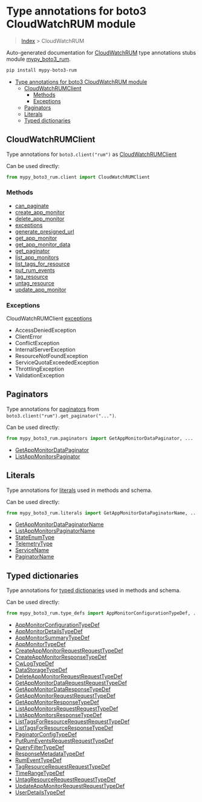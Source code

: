 # Type annotations for boto3 CloudWatchRUM module

> [Index](..) > CloudWatchRUM

Auto-generated documentation for
[CloudWatchRUM](https://boto3.amazonaws.com/v1/documentation/api/latest/reference/services/rum.html#CloudWatchRUM)
type annotations stubs module
[mypy_boto3_rum](https://pypi.org/project/mypy-boto3-rum/).

```bash
pip install mypy-boto3-rum
```

- [Type annotations for boto3 CloudWatchRUM module](#type-annotations-for-boto3-cloudwatchrum-module)
  - [CloudWatchRUMClient](#cloudwatchrumclient)
    - [Methods](#methods)
    - [Exceptions](#exceptions)
  - [Paginators](#paginators)
  - [Literals](#literals)
  - [Typed dictionaries](#typed-dictionaries)

## CloudWatchRUMClient

Type annotations for `boto3.client("rum")` as
[CloudWatchRUMClient](./client.md)

Can be used directly:

```python
from mypy_boto3_rum.client import CloudWatchRUMClient
```

### Methods

- [can_paginate](./client.md#can_paginate)
- [create_app_monitor](./client.md#create_app_monitor)
- [delete_app_monitor](./client.md#delete_app_monitor)
- [exceptions](./client.md#exceptions)
- [generate_presigned_url](./client.md#generate_presigned_url)
- [get_app_monitor](./client.md#get_app_monitor)
- [get_app_monitor_data](./client.md#get_app_monitor_data)
- [get_paginator](./client.md#get_paginator)
- [list_app_monitors](./client.md#list_app_monitors)
- [list_tags_for_resource](./client.md#list_tags_for_resource)
- [put_rum_events](./client.md#put_rum_events)
- [tag_resource](./client.md#tag_resource)
- [untag_resource](./client.md#untag_resource)
- [update_app_monitor](./client.md#update_app_monitor)

### Exceptions

CloudWatchRUMClient [exceptions](./client.md#exceptions)

- AccessDeniedException
- ClientError
- ConflictException
- InternalServerException
- ResourceNotFoundException
- ServiceQuotaExceededException
- ThrottlingException
- ValidationException

## Paginators

Type annotations for [paginators](./paginators.md) from
`boto3.client("rum").get_paginator("...")`.

Can be used directly:

```python
from mypy_boto3_rum.paginators import GetAppMonitorDataPaginator, ...
```

- [GetAppMonitorDataPaginator](./paginators.md#getappmonitordatapaginator)
- [ListAppMonitorsPaginator](./paginators.md#listappmonitorspaginator)

## Literals

Type annotations for [literals](./literals.md) used in methods and schema.

Can be used directly:

```python
from mypy_boto3_rum.literals import GetAppMonitorDataPaginatorName, ...
```

- [GetAppMonitorDataPaginatorName](./literals.md#getappmonitordatapaginatorname)
- [ListAppMonitorsPaginatorName](./literals.md#listappmonitorspaginatorname)
- [StateEnumType](./literals.md#stateenumtype)
- [TelemetryType](./literals.md#telemetrytype)
- [ServiceName](./literals.md#servicename)
- [PaginatorName](./literals.md#paginatorname)

## Typed dictionaries

Type annotations for [typed dictionaries](./type_defs.md) used in methods and
schema.

Can be used directly:

```python
from mypy_boto3_rum.type_defs import AppMonitorConfigurationTypeDef, ...
```

- [AppMonitorConfigurationTypeDef](./type_defs.md#appmonitorconfigurationtypedef)
- [AppMonitorDetailsTypeDef](./type_defs.md#appmonitordetailstypedef)
- [AppMonitorSummaryTypeDef](./type_defs.md#appmonitorsummarytypedef)
- [AppMonitorTypeDef](./type_defs.md#appmonitortypedef)
- [CreateAppMonitorRequestRequestTypeDef](./type_defs.md#createappmonitorrequestrequesttypedef)
- [CreateAppMonitorResponseTypeDef](./type_defs.md#createappmonitorresponsetypedef)
- [CwLogTypeDef](./type_defs.md#cwlogtypedef)
- [DataStorageTypeDef](./type_defs.md#datastoragetypedef)
- [DeleteAppMonitorRequestRequestTypeDef](./type_defs.md#deleteappmonitorrequestrequesttypedef)
- [GetAppMonitorDataRequestRequestTypeDef](./type_defs.md#getappmonitordatarequestrequesttypedef)
- [GetAppMonitorDataResponseTypeDef](./type_defs.md#getappmonitordataresponsetypedef)
- [GetAppMonitorRequestRequestTypeDef](./type_defs.md#getappmonitorrequestrequesttypedef)
- [GetAppMonitorResponseTypeDef](./type_defs.md#getappmonitorresponsetypedef)
- [ListAppMonitorsRequestRequestTypeDef](./type_defs.md#listappmonitorsrequestrequesttypedef)
- [ListAppMonitorsResponseTypeDef](./type_defs.md#listappmonitorsresponsetypedef)
- [ListTagsForResourceRequestRequestTypeDef](./type_defs.md#listtagsforresourcerequestrequesttypedef)
- [ListTagsForResourceResponseTypeDef](./type_defs.md#listtagsforresourceresponsetypedef)
- [PaginatorConfigTypeDef](./type_defs.md#paginatorconfigtypedef)
- [PutRumEventsRequestRequestTypeDef](./type_defs.md#putrumeventsrequestrequesttypedef)
- [QueryFilterTypeDef](./type_defs.md#queryfiltertypedef)
- [ResponseMetadataTypeDef](./type_defs.md#responsemetadatatypedef)
- [RumEventTypeDef](./type_defs.md#rumeventtypedef)
- [TagResourceRequestRequestTypeDef](./type_defs.md#tagresourcerequestrequesttypedef)
- [TimeRangeTypeDef](./type_defs.md#timerangetypedef)
- [UntagResourceRequestRequestTypeDef](./type_defs.md#untagresourcerequestrequesttypedef)
- [UpdateAppMonitorRequestRequestTypeDef](./type_defs.md#updateappmonitorrequestrequesttypedef)
- [UserDetailsTypeDef](./type_defs.md#userdetailstypedef)
